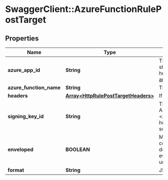 # SwaggerClient::AzureFunctionRulePostTarget

## Properties
Name | Type | Description | Notes
------------ | ------------- | ------------- | -------------
**azure_app_id** | **String** | The Microsoft Azure Application ID. You can find your Microsoft Azure Application ID as shown in this &lt;a href&#x3D;\&quot;https://dev.applicationinsights.io/documentation/Authorization/API-key-and-App-ID\&quot;&gt;article&lt;/a&gt;. | 
**azure_function_name** | **String** | The name of your Microsoft Azure Function. | 
**headers** | [**Array&lt;HttpRulePostTargetHeaders&gt;**](HttpRulePostTargetHeaders.md) | If you have additional information to send, you&#x27;ll need to include the relevant headers. | [optional] 
**signing_key_id** | **String** | The signing key ID for use in &#x60;batch&#x60; mode. Ably will optionally sign the payload using an API key ensuring your servers can validate the payload using the private API key. See the &lt;a href&#x3D;\&quot;https://ably.com/documentation/general/events#security\&quot;&gt;webhook security docs&lt;/a&gt; for more information. | [optional] 
**enveloped** | **BOOLEAN** | Messages delivered through Reactor are wrapped in an Ably envelope by default that contains metadata about the message and its payload. The form of the envelope depends on whether it is part of a Webhook/Function or a Queue/Firehose rule. For everything besides Webhooks, you can ensure you only get the raw payload by unchecking \&quot;Enveloped\&quot; when setting up the rule. | [optional] 
**format** | **String** | JSON provides a text-based encoding. | [optional] 

